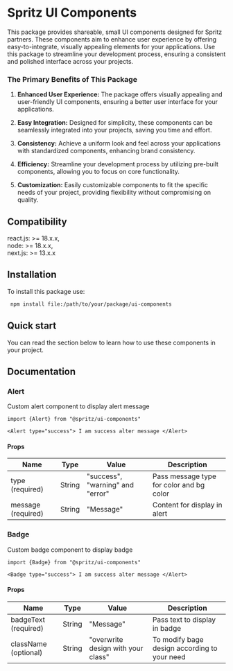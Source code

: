 # Spritz UI Components

This package provides shareable, small UI components designed for Spritz partners. These components aim to enhance user experience by offering easy-to-integrate, visually appealing elements for your applications. Use this package to streamline your development process, ensuring a consistent and polished interface across your projects.

### The Primary Benefits of This Package

1. **Enhanced User Experience:** The package offers visually appealing and user-friendly UI components, ensuring a better user interface for your applications.

2. **Easy Integration:** Designed for simplicity, these components can be seamlessly integrated into your projects, saving you time and effort.

3. **Consistency:** Achieve a uniform look and feel across your applications with standardized components, enhancing brand consistency.

4. **Efficiency:** Streamline your development process by utilizing pre-built components, allowing you to focus on core functionality.

5. **Customization:** Easily customizable components to fit the specific needs of your project, providing flexibility without compromising on quality.

## Compatibility

react.js: >= 18.x.x,  
node: >= 18.x.x,  
next.js: >= 13.x.x 

## Installation

To install this package use:

```bash
 npm install file:/path/to/your/package/ui-components
```

## Quick start

You can read the section below to learn how to use these components in your project.


## Documentation

### Alert

Custom alert component to display alert message

```
import {Alert} from "@spritz/ui-components"

<Alert type="success"> I am success alter message </Alert>
```

#### Props
| Name                | Type   | Value                                | Description                                   |
|---------------------|--------|--------------------------------------|-----------------------------------------------|
| type (required)     | String | "success", "warning" and "error"     | Pass message type for color and bg color      |
| message (required)  | String | "Message"                            | Content for display in alert

### Badge

Custom badge component to display badge

```
import {Badge} from "@spritz/ui-components"

<Badge type="success"> I am success alter message </Alert>
```

#### Props
| Name                | Type   | Value                                | Description                                   |
|---------------------|--------|--------------------------------------|-----------------------------------------------|
| badgeText (required)     | String | "Message"      | Pass text to display in badge      |
| className (optional)  | String | "overwrite design with your class" | To modify bage design according to your need |

